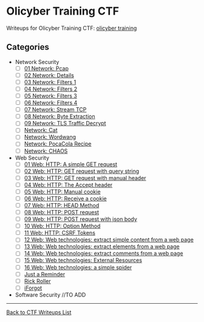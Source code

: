 # Olicyber Training CTF

Writeups for Olicyber Training CTF: [olicyber training](<https://training.olicyber.it/>)

## Categories


- Network Security
   - [ ] [01 Network: Pcap](</olicyber-training/network/01-Pcap/01.md>)
   - [ ] [02 Network: Details](</olicyber-training/network/02-Details/02.md>)
   - [ ] [03 Network: Filters 1](</olicyber-training/network/03-Filters-1/challenge.md>)
   - [ ] [04 Network: Filters 2](/olicyber-training/network/04-Filters-2/challenge.md)
   - [ ] [05 Network: Filters 3](/olicyber-training/network/05-Filters-3/challenge.md)
   - [ ] [06 Network: Filters 4](/olicyber-training/network/06-Filters-4/challenge.md)
   - [ ] [07 Network: Stream TCP](/olicyber-training/network/07-StreamTCP/challenge.md)
   - [ ] [08 Network: Byte Extraction](/olicyber-training/network/08-ByteExtraction/challenge.md)
   - [ ] [09 Network: TLS Traffic Decrypt](/olicyber-training/network/09-TLSTrafficDecrypt/challenge.md)
   - [ ] [Network: Cat](/olicyber-training/network/Cat/challenge.md)
   - [ ] [Network: Wordwang](/olicyber-training/network/Wordwang/challenge.md)
   - [ ] [Network: PocaCola Recipe](/olicyber-training/network/PocaCola-recipe/challenge.md)
   - [ ] [Network: CHAOS](/olicyber-training/network/Chaos/challenge.md)
- Web Security
   - [ ] [01 Web: HTTP: A simple GET request](/olicyber-training/web/01-Get/challenge.md)
   - [ ] [02 Web: HTTP: GET request with query string](/olicyber-training/web/02-Get-query/challenge.md)
   - [ ] [03 Web: HTTP: GET request with manual header](/olicyber-training/web/03-Get-header/challenge.md)
   - [ ] [04 Web: HTTP: The Accept header](/olicyber-training/web/04-Get-accept/challenge.md)
   - [ ] [05 Web: HTTP: Manual cookie](/olicyber-training/web/05-cookie/challenge.md)
   - [ ] [06 Web: HTTP: Receive a cookie](/olicyber-training/web/06-recive-cookie/challenge.md)
   - [ ] [07 Web: HTTP: HEAD Method](/olicyber-training/web/07-head-method/challenge.md)
   - [ ] [08 Web: HTTP: POST request](/olicyber-training/web/08-Post/challenge.md)
   - [ ] [09 Web: HTTP: POST request with json body](/olicyber-training/web/09-Post-json/challenge.md)
   - [ ] [10 Web: HTTP: Option Method](/olicyber-training/web/10-Option/challenge.md)
   - [ ] [11 Web: HTTP: CSRF Tokens](/olicyber-training/web/11-Csrf-token/challenge.md)
   - [ ] [12 Web: Web technologies: extract simple content from a web page](/olicyber-training/web/12-Extract-from-website/challenge.md)
   - [ ] [13 Web: Web technologies: extract elements from a web page](/olicyber-training/web/13-Extract-elements/challenge.md)
   - [ ] [14 Web: Web technologies: extract comments from a web page](/olicyber-training/web/14-Extract-comments/challenge.md)
   - [ ] [15 Web: Web technologies: External Resources](/olicyber-training/web/15-Extract-external-resources/challenge.md)
   - [ ] [16 Web: Web technologies: a simple spider](/olicyber-training/web/16-Extract-with-spider/challenge.md)
   - [ ] [Just a Reminder](/olicyber-training/web/just-a-reminder/challenge.md)
   - [ ] [Rick Roller](/olicyber-training/web/Rick-Roller/challenge.md)
   - [ ] [iForgot](/olicyber-training/web/Iforgot/challenge.md)
- Software Security
   //TO ADD
 

---
<a href="/README.md" class="btn">Back to CTF Writeups List</a>
